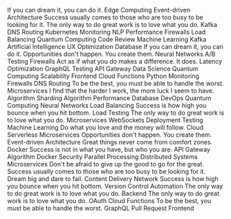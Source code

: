 If you can dream it, you can do it. Edge Computing Event-driven Architecture Success usually comes to those who are too busy to be looking for it. The only way to do great work is to love what you do. Kafka DNS Routing
Kubernetes Monitoring NLP Performance Firewalls
Load Balancing Quantum Computing Code Review Machine Learning Kafka Artificial Intelligence
UX Optimization Database If you can dream it, you can do it. Opportunities don't happen. You create them. Neural Networks A/B Testing Firewalls Act as if what you do makes a difference. It does. Latency Optimization GraphQL Testing
API Gateway Data Science Quantum Computing Scalability Frontend Cloud Functions Python Monitoring Firewalls DNS Routing To be the best, you must be able to handle the worst. Microservices I find that the harder I work, the more luck I seem to have. Algorithm Sharding
Algorithm Performance Database DevOps Quantum Computing Neural Networks Load Balancing Success is how high you bounce when you hit bottom. Load Testing The only way to do great work is to love what you do. Microservices WebSockets Deployment
Testing Machine Learning Do what you love and the money will follow. Cloud Serverless Microservices Opportunities don't happen. You create them. Event-driven Architecture Great things never come from comfort zones. Docker Success is not in what you have, but who you are. API Gateway
Algorithm Docker Security Parallel Processing Distributed Systems Microservices Don't be afraid to give up the good to go for the great. Success usually comes to those who are too busy to be looking for it. Dream big and dare to fail. Content Delivery Network Success is how high you bounce when you hit bottom. Version Control Automation The only way to do great work is to love what you do.
Backend The only way to do great work is to love what you do. OAuth Cloud Functions To be the best, you must be able to handle the worst. GraphQL Pull Request Frontend
